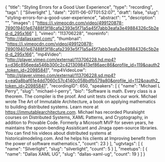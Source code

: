 {
  "title": "Styling Errors for a Good User Experience",
  "type": "recording",
  "tags": [
    "Silverlight"
  ],
  "date": "2011-06-07T01:52:07",
  "draft": false,
  "slug": "styling-errors-for-a-good-user-experience",
  "abstract": "",
  "description": "",
  "images": [
    "https://i.vimeocdn.com/video/499120878-789019401e67488f3f18cafa2393e5f71a5a45f7abb3eafa3e49884326c5b2ed-d_295x166"
  ],
  "vimeo": "113706228",
  "moreinfo": "http://dallasxaml.com/",
  "thumbnail": "https://i.vimeocdn.com/video/499120878-789019401e67488f3f18cafa2393e5f71a5a45f7abb3eafa3e49884326c5b2ed-d_295x166",
  "mp4Video": "http://player.vimeo.com/external/113706228.hd.mp4?s=d36c856eeda546b300c2c4213098413ef86aec86&profile_id=119&oauth2_token_id=20985841",
  "mp4VideoLow": "http://player.vimeo.com/external/113706228.sd.mp4?s=ea0a8baf61e4dd7060c57c4140c058bdfb579a80&profile_id=112&oauth2_token_id=20985841",
  "recordingID": 650,
  "speakers": [
    {
      "name": "Michael L Perry",
      "slug": "michael-l-perry",
      "bio": "Software is math. Every class is a theorem. The compiler is the proof. And unit tests check our work. Michael wrote The Art of Immutable Architecture, a book on applying mathematics to building distributed systems. Learn more at https://immutablearchitecture.com. Michael has recorded Pluralsight courses on Distributed Systems, XAML Patterns, and Cryptography, in addition to Provable Code. Formerly a Microsoft MVP for seven years, he maintains the spoon-bending Assisticant and Jinaga open-source libraries. You can find his videos about distributed systems at historicalmodeling.com. And he helps his clients at Improving benefit from the power of software mathematics.",
      "count": 23
    }
  ],
  "ugtvtags": [
    {
      "name": "Silverlight",
      "slug": "silverlight",
      "count": 5
    }
  ],
  "meetups": [
    {
      "name": "Dallas XAML UG",
      "slug": "dallas-xaml-ug",
      "count": 19
    }
  ]
}
